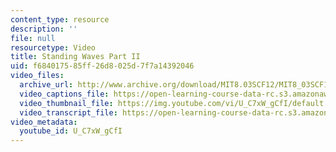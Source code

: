 ```yaml
---
content_type: resource
description: ''
file: null
resourcetype: Video
title: Standing Waves Part II
uid: f6840175-85ff-26d8-025d-7f7a14392046
video_files:
  archive_url: http://www.archive.org/download/MIT8.03SCF12/MIT8_03SCF12_ses07_300k.mp4
  video_captions_file: https://open-learning-course-data-rc.s3.amazonaws.com/res-8-005-vibrations-and-waves-problem-solving-fall-2012/d5c73e0449fb5ebaa0a15e09320995f3_U_C7xW_gCfI.vtt
  video_thumbnail_file: https://img.youtube.com/vi/U_C7xW_gCfI/default.jpg
  video_transcript_file: https://open-learning-course-data-rc.s3.amazonaws.com/res-8-005-vibrations-and-waves-problem-solving-fall-2012/9a561fb612d662e5a7d8981927adbd42_U_C7xW_gCfI.pdf
video_metadata:
  youtube_id: U_C7xW_gCfI
---
```

